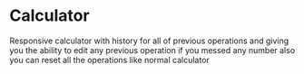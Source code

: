 # Calculator
Responsive calculator with history for all of previous operations and giving you the ability to edit any previous operation if you messed any number  also you can reset all the operations like normal calculator
